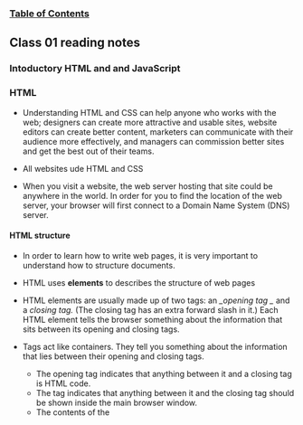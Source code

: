 
### [Table of Contents](https://wondwosentsige.github.io/code-201-reading-notes/Home)

## Class 01 reading notes

### Intoductory HTML and and JavaScript

### HTML

- Understanding HTML and CSS can help anyone who works with the web; designers can create more attractive and usable sites, website editors can create better content, marketers can communicate with their audience more effectively, and managers can commission better sites and get the best out of their teams.

- All websites ude HTML and CSS

- When you visit a website, the web server hosting that site could be anywhere in the world. In order for you to find the location of the web server, your browser will first connect to a Domain Name System (DNS) server.

#### HTML structure

- In order to learn how to write web pages, it is very important to understand how to structure documents.

- HTML uses __elements__ to describes the structure of web pages

- HTML elements are usually made up of two tags: an *_opening tag _* and a *_closing tag._* (The closing tag has an extra forward slash in it.) Each HTML element tells the browser something about the information that sits between its opening and closing tags.

- Tags act like containers. They tell you something about the information that lies between their opening and closing tags.

    - The opening <html> tag indicates that anything between it and a closing </html> tag is HTML code.
    - The <body> tag indicates that anything between it and the closing </body> tag should be shown inside the main browser window.
    - The contents of the <title> element are either shown in the top of the browser, above where you usually type in the URL of the page you want to visit, or on the tab for that page (if your browser uses tabs to allow youto view multiple pages at the same time).
    - Words between <h1> and </h1> are a main heading.
    - A paragraph of text appears between these <p> and </p> tags.

- Attributes provide additional information about the contents of an element. They appear on the opening tag of the element and are made up of two parts: a __name__ and a __value__, separated by an equals sign.

- In the example below, an attribute called *lang* is used to indicate the language used in this element. The value of this attribute on this page specifies it is in "US English".

    - <p lang="en-us">Paragraph in English</p>

### Extra Markup

- Because there have been several versions of HTML, each web page should begin with a __DOCTYPE__ declaration to tell a browser which version of HTML the page is using (although browsers usually display the page even if it is not included).

- If you want to add a comment to your code that will not be visible in the user's browser, you can add the text between these characters:
    
    - <!-- comment goes here -->

- Every HTML element can carry the __id attribute__. *It is used to uniquely identify that element from other elements on the page.* Its value should start with a letter or an underscore (not a number or any other character). It is important that no two elements on the same page have the same value for their id attributes (otherwise the value is no longer unique).

- The id attribute is known as __a global attribute__ because it can be used on any element.

- Every HTML element can also carry __a class attribute__. *Sometimes, rather than uniquely identifying one element within a document, you will want a way to identify several elements as being different from the other elements on the page.* For example, you might have some paragraphs of text that contain information that is more important than others and want to distinguish these elements, or you might want to differentiate between links that point to other pages on your own site and links that point to external sites. To do this you can use the class attribute. Its value should describe the class it belongs to.

- By default, using these attributes does not affect the presentation of an element. It will only change their appearance if there is a CSS rule that indicates it should be displayed differently.

- Some elements will always appear to start on a new line in the browser window. These are known as __block level elements__. Examples of block elements are <h1>, <p>, <ul>, and <li>.

- Some elements will always appear to continue on the same line as their neighbouring elements. These are known as __inline elements__. Examples of inline elements are <a>, <b>, <em>, and <img>.

- The __<div>__ *element allows you to group a set of elements together in one block-level box*. For example, you might createa <div> element to contain all of the elements for the header of your site (the logo and the navigation), or you might create a <div> element to contain comments from visitors.

- In a browser, the contents of the <div> element will start on a new line, but other than this it will make no difference to the presentation of the page.

- Using an id or class attribute on the <div> element, however, means that you can create CSS style rules to indicate how much space the <div> element should occupy on the screen and change the appearance of all the elements contained within it. It can also make it easier to follow your code if you have used <div> elements to hold each section of the page.

- Since there may be several other elements inside a <div> element, it can be helpful to add a comment after the closing </div> tag.

- The __<span>__ *element acts like an inline equivalent of the <div> element*. It is used to either:
    1. Contain a section of text where there is no other suitable element to differentiate it from its surrounding text
    2. Contain a number of inline elements

- The most common reason why people use <span> elements is so that they can control the appearance of the content of these elements using CSS.

- You will usually see that a class or id attribute is used with <span> elements:

    - To explain the purpose of this <span> element
    - So that CSS styles can be applied to elements that have specific values for these attributes

- 
















[>> NEXT (class 02 reading)](https://wondwosentsige.github.io/code-201-reading-notes/class-02)


